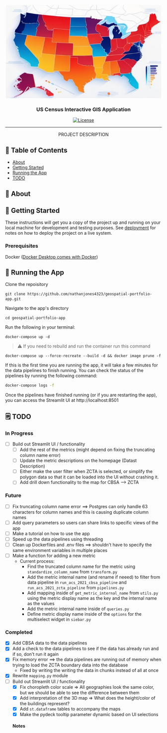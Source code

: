 <p align="center">
  <a href="" rel="noopener">
  <!-- Use the image stored in this relative path `images/logo.png` as the src attribute of the img tag. -->
  <img width=500px height=300px src="images/logo.png" alt="Project logo"></a>
</p>

<h3 align="center">US Census Interactive GIS Application</h3>

<div align="center">

[![License](https://img.shields.io/badge/license-MIT-blue.svg)](/LICENSE)

</div>

---

<p align="center"> PROJECT DESCRIPTION
    <br> 
</p>

## 📝 Table of Contents

- [About](#about)
- [Getting Started](#getting_started)
- [Running the App](#usage)
- [TODO](#todo)

## 🧐 About <a name = "about"></a>


## 🏁 Getting Started <a name = "getting_started"></a>

These instructions will get you a copy of the project up and running on your local machine for development and testing purposes. See [deployment](#deployment) for notes on how to deploy the project on a live system.

### Prerequisites

Docker ([Docker Desktop comes with Docker](https://www.docker.com/products/docker-desktop/))

## 🏃 Running the App <a name = "usage"></a>

Clone the repoisitory
```
git clone https://github.com/nathanjones4323/geospatial-portfolio-app.git
```

Navigate to the app's directory
```
cd geospatial-portfolio-app
```

Run the following in your terminal:
```
docker-compose up -d
```

> :warning: If you need to rebuild and run the container run this command
```
docker-compose up --force-recreate --build -d && docker image prune -f
```

If this is the first time you are running the app, it will take a few minutes for the data pipelines to finish running. You can check the status of the pipelines by running the following command:

```bash
docker-compose logs -f
```

Once the pipelines have finished running (or if you are restarting the app), you can access the Streamlit UI at http://localhost:8501

## 🗒️ TODO <a name = "todo"></a>

### In Progress

- [ ] Build out Streamlit UI / functionality
  - [ ] Add the rest of the metrics (might depend on fixing the truncating column name error)
  - [ ] Update the metric descriptions on the homepage (Datast Description)
  - [ ] Either make the user filter when ZCTA is selected, or simplify the polygon data so that it can be loaded into the UI without crashing it.
  - [ ] Add drill down functionality to the map for CBSA --> ZCTA

### Future

- [ ] Fix truncating column name error ==> Postgres can only handle 63 characters for column names and this is causing duplicate column names
- [ ] Add query parameters so users can share links to specific views of the app
- [ ] Make a tutorial on how to use the app
- [ ] Speed up the data pipelines using threading
- [ ] Clean up Dockerfiles and .env files ==> shouldn't have to specify the same environment variables in multiple places
- [ ] Make a function for adding a new metric
  - Current process:
    - Find the truncated column name for the metric using `standardize_column_name` from `transform.py`
    - Add the metric internal name (and rename if neeed) to filter from data pipeline in `run_acs_2021_cbsa_pipeline` and `run_acs_2021_zcta_pipeline` from `pipelines.py`
    - Add mapping inside of `get_metric_internal_name` from `utils.py` using the metric display name as the key and the internal name as the values
    - Add the metric internal name inside of `queries.py`
    - Define metric display name inside of the `options` for the multiselect widget in `siebar.py`

### Completed

- [x] Add CBSA data to the data pipelines
- [x] Add a check to the data pipelines to see if the data has already run and if so, don't run it again
- [x] Fix memory error ==> the data pipelines are running out of memory when trying to load the ZCTA boundary data into the database
  - Fixed by writing the writing the data in chunks instead of all at once
- [x] Rewrite `mapping.py` module
- [ ] Build out Streamlit UI / functionality
  - [x] Fix choropleth color scale => All geographies look the same color, but we should be able to see the difference between them
  - [x] Add interpretation of the 3D map => What does the height/color of the buildings represent?
  - [x] Add `st.dataframe` tables to accompany the maps
  - [x] Make the pydeck tooltip parameter dynamic based on UI selections

  #### Notes
